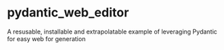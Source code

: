 # pydantic_web_editor
A resusable, installable and extrapolatable example of leveraging Pydantic for easy web for generation
